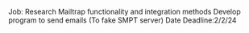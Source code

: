Job:
Research Mailtrap functionality and integration methods
Develop program to send emails (To fake SMPT server)
Date Deadline:2/2/24

